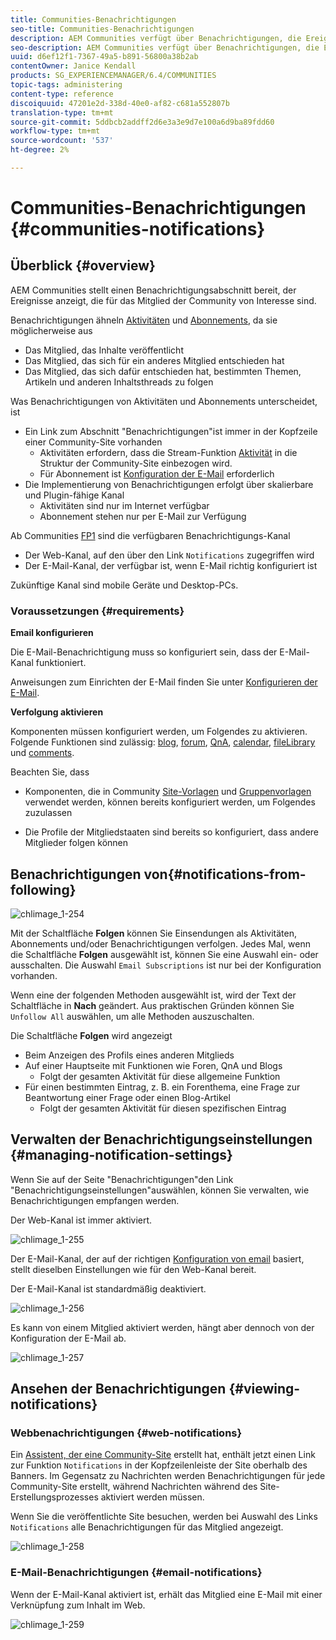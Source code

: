 ```yaml
---
title: Communities-Benachrichtigungen
seo-title: Communities-Benachrichtigungen
description: AEM Communities verfügt über Benachrichtigungen, die Ereignisse anzeigen, die für das angemeldete Community-Mitglied von Interesse sind
seo-description: AEM Communities verfügt über Benachrichtigungen, die Ereignisse anzeigen, die für das angemeldete Community-Mitglied von Interesse sind
uuid: d6ef12f1-7367-49a5-b891-56800a38b2ab
contentOwner: Janice Kendall
products: SG_EXPERIENCEMANAGER/6.4/COMMUNITIES
topic-tags: administering
content-type: reference
discoiquuid: 47201e2d-338d-40e0-af82-c681a552807b
translation-type: tm+mt
source-git-commit: 5ddbcb2addff2d6e3a3e9d7e100a6d9ba89fdd60
workflow-type: tm+mt
source-wordcount: '537'
ht-degree: 2%

---
```



# Communities-Benachrichtigungen {#communities-notifications}

## Überblick {#overview}

AEM Communities stellt einen Benachrichtigungsabschnitt bereit, der Ereignisse anzeigt, die für das Mitglied der Community von Interesse sind.

Benachrichtigungen ähneln [Aktivitäten](essentials-activities.md) und [Abonnements](subscriptions.md), da sie möglicherweise aus

* Das Mitglied, das Inhalte veröffentlicht
* Das Mitglied, das sich für ein anderes Mitglied entschieden hat
* Das Mitglied, das sich dafür entschieden hat, bestimmten Themen, Artikeln und anderen Inhaltsthreads zu folgen

Was Benachrichtigungen von Aktivitäten und Abonnements unterscheidet, ist

* Ein Link zum Abschnitt &quot;Benachrichtigungen&quot;ist immer in der Kopfzeile einer Community-Site vorhanden
   * Aktivitäten erfordern, dass die Stream-Funktion [Aktivität](functions.md#activity-stream-function) in die Struktur der Community-Site einbezogen wird.
   * Für Abonnement ist [Konfiguration der E-Mail](email.md) erforderlich
* Die Implementierung von Benachrichtigungen erfolgt über skalierbare und Plugin-fähige Kanal
   * Aktivitäten sind nur im Internet verfügbar
   * Abonnement stehen nur per E-Mail zur Verfügung

Ab Communities [FP1](deploy-communities.md#latestfeaturepack) sind die verfügbaren Benachrichtigungs-Kanal

* Der Web-Kanal, auf den über den Link `Notifications` zugegriffen wird
* Der E-Mail-Kanal, der verfügbar ist, wenn E-Mail richtig konfiguriert ist

Zukünftige Kanal sind mobile Geräte und Desktop-PCs.

### Voraussetzungen {#requirements}

**Email konfigurieren**

Die E-Mail-Benachrichtigung muss so konfiguriert sein, dass der E-Mail-Kanal funktioniert.

Anweisungen zum Einrichten der E-Mail finden Sie unter [Konfigurieren der E-Mail](analytics.md).

**Verfolgung aktivieren**

Komponenten müssen konfiguriert werden, um Folgendes zu aktivieren. Folgende Funktionen sind zulässig: [blog](blog-feature.md), [forum](forum.md), [QnA](working-with-qna.md), [calendar](calendar.md), [fileLibrary](file-library.md) und [comments](comments.md).

Beachten Sie, dass

* Komponenten, die in Community [Site-Vorlagen](sites.md) und [Gruppenvorlagen](tools-groups.md) verwendet werden, können bereits konfiguriert werden, um Folgendes zuzulassen

* Die Profile der Mitgliedstaaten sind bereits so konfiguriert, dass andere Mitglieder folgen können

## Benachrichtigungen von{#notifications-from-following}

![chlimage_1-254](assets/chlimage_1-254.png)

Mit der Schaltfläche **Folgen** können Sie Einsendungen als Aktivitäten, Abonnements und/oder Benachrichtigungen verfolgen. Jedes Mal, wenn die Schaltfläche **Folgen** ausgewählt ist, können Sie eine Auswahl ein- oder ausschalten. Die Auswahl `Email Subscriptions` ist nur bei der Konfiguration vorhanden.

Wenn eine der folgenden Methoden ausgewählt ist, wird der Text der Schaltfläche in **Nach** geändert. Aus praktischen Gründen können Sie `Unfollow All` auswählen, um alle Methoden auszuschalten.

Die Schaltfläche **Folgen** wird angezeigt

* Beim Anzeigen des Profils eines anderen Mitglieds
* Auf einer Hauptseite mit Funktionen wie Foren, QnA und Blogs
   * Folgt der gesamten Aktivität für diese allgemeine Funktion
* Für einen bestimmten Eintrag, z. B. ein Forenthema, eine Frage zur Beantwortung einer Frage oder einen Blog-Artikel
   * Folgt der gesamten Aktivität für diesen spezifischen Eintrag

## Verwalten der Benachrichtigungseinstellungen {#managing-notification-settings}

Wenn Sie auf der Seite &quot;Benachrichtigungen&quot;den Link &quot;Benachrichtigungseinstellungen&quot;auswählen, können Sie verwalten, wie Benachrichtigungen empfangen werden.

Der Web-Kanal ist immer aktiviert.

![chlimage_1-255](assets/chlimage_1-255.png)

Der E-Mail-Kanal, der auf der richtigen [Konfiguration von email](email.md) basiert, stellt dieselben Einstellungen wie für den Web-Kanal bereit.

Der E-Mail-Kanal ist standardmäßig deaktiviert.

![chlimage_1-256](assets/chlimage_1-256.png)

Es kann von einem Mitglied aktiviert werden, hängt aber dennoch von der Konfiguration der E-Mail ab.

![chlimage_1-257](assets/chlimage_1-257.png)

## Ansehen der Benachrichtigungen {#viewing-notifications}

### Webbenachrichtigungen {#web-notifications}

Ein [Assistent, der eine Community-Site](sites-console.md) erstellt hat, enthält jetzt einen Link zur Funktion `Notifications` in der Kopfzeilenleiste der Site oberhalb des Banners. Im Gegensatz zu Nachrichten werden Benachrichtigungen für jede Community-Site erstellt, während Nachrichten während des Site-Erstellungsprozesses aktiviert werden müssen.

Wenn Sie die veröffentlichte Site besuchen, werden bei Auswahl des Links `Notifications` alle Benachrichtigungen für das Mitglied angezeigt.

![chlimage_1-258](assets/chlimage_1-258.png)

### E-Mail-Benachrichtigungen {#email-notifications}

Wenn der E-Mail-Kanal aktiviert ist, erhält das Mitglied eine E-Mail mit einer Verknüpfung zum Inhalt im Web.

![chlimage_1-259](assets/chlimage_1-259.png)

